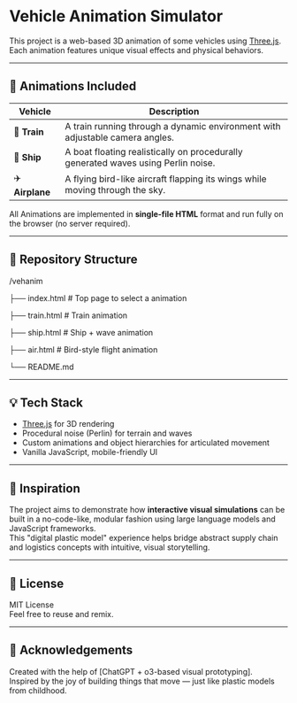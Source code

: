 # Vehicle Animation Simulator

This project is a web-based 3D animation of some vehicles using [Three.js](https://threejs.org/).  
Each animation features unique visual effects and physical behaviors.

---

## 🔗 Animations Included

| Vehicle | Description |
|--------|-------------|
| 🚆 **Train** | A train running through a dynamic environment with adjustable camera angles. |
| 🚢 **Ship** | A boat floating realistically on procedurally generated waves using Perlin noise. |
| ✈️ **Airplane** | A flying bird-like aircraft flapping its wings while moving through the sky. |

All Animations are implemented in **single-file HTML** format and run fully on the browser (no server required).

---

## 📁 Repository Structure

/vehanim

├── index.html         # Top page to select a animation

├── train.html         # Train animation

├── ship.html          # Ship + wave animation

├── air.html      # Bird-style flight animation

└── README.md

---

## 💡 Tech Stack

- [Three.js](https://threejs.org/) for 3D rendering
- Procedural noise (Perlin) for terrain and waves
- Custom animations and object hierarchies for articulated movement
- Vanilla JavaScript, mobile-friendly UI

---

## 🧠 Inspiration

The project aims to demonstrate how **interactive visual simulations** can be built in a no-code-like, modular fashion using large language models and JavaScript frameworks.  
This "digital plastic model" experience helps bridge abstract supply chain and logistics concepts with intuitive, visual storytelling.

---

## 📜 License

MIT License  
Feel free to reuse and remix.

---

## 🙌 Acknowledgements

Created with the help of [ChatGPT + o3-based visual prototyping].  
Inspired by the joy of building things that move — just like plastic models from childhood.